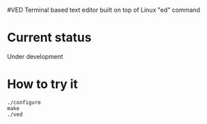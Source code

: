#VED
Terminal based text editor built on top of Linux "ed" command

# Current status
Under development

# How to try it
    ./configure
    make
    ./ved
